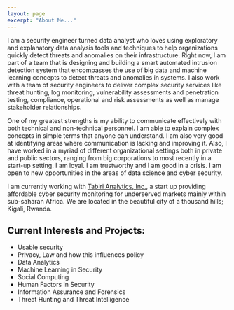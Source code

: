 ```yaml
---
layout: page
excerpt: "About Me..."
---
```


I am a security engineer turned data analyst who loves using exploratory and explanatory data analysis tools and techniques to help organizations quickly detect threats and anomalies on their infrastructure. Right now, I am part of a team that is designing and building a smart automated intrusion detection system that encompasses the use of big data and machine learning concepts to detect threats and anomalies in systems. I also work with a team of security engineers to deliver complex security services like threat hunting, log monitoring, vulnerability assessments and penetration testing, compliance, operational and risk assessments as well as manage stakeholder relationships. 

One of my greatest strengths is my ability to communicate effectively with both technical and non-technical personnel. I am able to explain complex concepts in simple terms that anyone can understand. I am also very good at identifying areas where communication is lacking and improving it. Also, I have worked in a myriad of different organizational settings both in private and public sectors, ranging from big corporations to most recently in a start-up setting. I am loyal. I am trustworthy and I am good in a crisis. I am open to new opportunities in the areas of data science and cyber security.

I am currently working with [Tabiri Analytics, Inc.](https://tabirianalytics.com/), a start up providing affordable cyber security monitoring for underserved markets mainly within sub-saharan Africa. We are located in the beautiful city of a thousand hills; Kigali, Rwanda.

## Current Interests and Projects:

- Usable security
- Privacy, Law and how this influences policy
- Data Analytics
- Machine Learning in Security
- Social Computing
- Human Factors in Security
- Information Assurance and Forensics
- Threat Hunting and Threat Intelligence